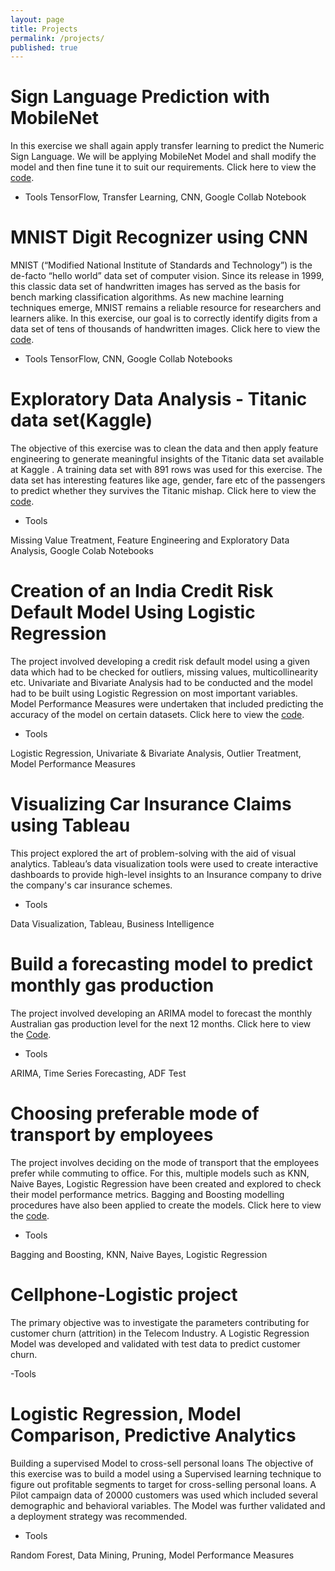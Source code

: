 ```yaml
---
layout: page
title: Projects
permalink: /projects/
published: true
---
```

# Sign Language Prediction with MobileNet
In this exercise we shall again apply transfer learning to predict the Numeric Sign Language. We will be applying MobileNet Model and shall modify the model and then fine tune it to suit our requirements.
Click here to view the [code](https://saptarshidatta.in/2020/09/08/Sign-Language-Prediction.html).

- Tools
TensorFlow, Transfer Learning, CNN, Google Collab Notebook

# MNIST Digit Recognizer using CNN
MNIST (“Modified National Institute of Standards and Technology”) is the de-facto “hello world” data set of computer vision. Since its release in 1999, this classic data set of handwritten images has served as the basis for bench marking classification algorithms. As new machine learning techniques emerge, MNIST remains a reliable resource for researchers and learners alike. In this exercise, our goal is to correctly identify digits from a data set of tens of thousands of handwritten images.
Click here to view the [code](https://saptarshidatta.in/2020/08/01/Titanic-Data-EDA.html).

- Tools
TensorFlow, CNN, Google Collab Notebooks

# Exploratory Data Analysis - Titanic data set(Kaggle)
The objective of this exercise was to clean the data and then apply feature engineering to generate meaningful insights of the Titanic data set available at Kaggle . A training data set with 891 rows was used for this exercise. The data set has interesting features like age, gender, fare etc of the passengers to predict whether they survives the Titanic mishap.
Click here to view the [code](https://saptarshidatta.in/2020/08/01/Titanic-Data-EDA.html).

- Tools

Missing Value Treatment, Feature Engineering and Exploratory Data Analysis, Google Colab Notebooks

# Creation of an India Credit Risk Default Model Using Logistic Regression
The project involved developing a credit risk default model using a given data which had to be checked for outliers, missing values, multicollinearity etc. Univariate and Bivariate Analysis had to be conducted and the model had to be built using Logistic Regression on most important variables. Model Performance Measures were undertaken that included predicting the accuracy of the model on certain datasets. 
Click here to view the [code](https://github.com/saptarshidatta96/Thera-Bank).

- Tools

Logistic Regression, Univariate & Bivariate Analysis, Outlier Treatment, Model Performance Measures

# Visualizing Car Insurance Claims using Tableau
This project explored the art of problem-solving with the aid of visual analytics. Tableau’s data visualization tools were used to create interactive dashboards to provide high-level insights to an Insurance company to drive the company's car insurance schemes.

- Tools

Data Visualization, Tableau, Business Intelligence

# Build a forecasting model to predict monthly gas production
The project involved developing an ARIMA model to forecast the monthly Australian gas production level for the next 12 months. 
Click here to view the [Code](https://github.com/saptarshidatta96/TSF_AustralianMonthlyGasProduction).

- Tools

ARIMA, Time Series Forecasting, ADF Test

# Choosing preferable mode of transport by employees
The project involves deciding on the mode of transport that the employees prefer while commuting to office. For this, multiple models such as KNN, Naive Bayes, Logistic Regression have been created and explored to check their model performance metrics. Bagging and Boosting modelling procedures have also been applied to create the models.
Click here to view the [code](https://github.com/saptarshidatta96/Employee-Transport).

- Tools

Bagging and Boosting, KNN, Naive Bayes, Logistic Regression

# Cellphone-Logistic project
The primary objective was to investigate the parameters contributing for customer churn (attrition) in the Telecom Industry. A Logistic Regression Model was developed and validated with test data to predict customer churn.

-Tools

# Logistic Regression, Model Comparison, Predictive Analytics

Building a supervised Model to cross-sell personal loans
The objective of this exercise was to build a model using a Supervised learning technique to figure out profitable segments to target for cross-selling personal loans. A Pilot campaign data of 20000 customers was used which included several demographic and behavioral variables. The Model was further validated and a deployment strategy was recommended.

- Tools

Random Forest, Data Mining, Pruning, Model Performance Measures